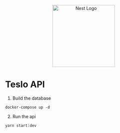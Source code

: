 <p align="center">
  <a href="http://nestjs.com/" target="blank"><img src="https://nestjs.com/img/logo-small.svg" width="200" alt="Nest Logo" /></a>
</p>

# Teslo API

1. Build the database

```
docker-compose up -d
```

2. Run the api

```
yarn start:dev
```
